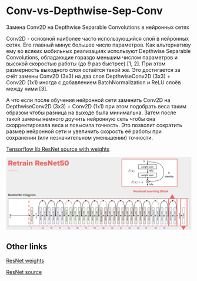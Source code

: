 # Conv-vs-Depthwise-Sep-Conv

Замена Conv2D на Depthwise Separable Convolutions в нейронных сетях

Conv2D - основной наиболее часто использующийся слой в нейронных сетях. Его главный минус большое число параметров. Как
альтернативу ему во всяких мобильных реализациях используют Depthwise Separable Convolutions, обладающие гораздо меньшим
числом параметров и высокой скоростью работы (до 9 раз быстрее) [1, 2]. При этом размерность выходного слоя остаётся
такой же. Это достигается за счёт замены Conv2D (3x3) на два слоя DepthwiseConv2D (3x3) + Conv2D (1x1) иногда с
добавлением BatchNormailzation и ReLU слоёв между ними [3].

А что если после обучения нейронной сети заменить Conv2D на DepthwiseConv2D (3x3) + Conv2D (1x1) при этом подобрать веса
таким образом чтобы разница на выходе была минимальна. Затем после такой замены немного доучить нейронную сеть чтобы она
скорректировала веса и повысила точность. Это позволит сократить размер нейронной сети и увеличить скорость её работы
при сохранении (или незначительном уменьшении) точности.

[Tensorflow lib ResNet source with weights](https://github.com/tensorflow/tensorflow/blob/5dcfc51118817f27fad5246812d83e5dccdc5f72/tensorflow/python/keras/applications/resnet.py)

![resnet](images/resnet.png)

Other links
----------

[ResNet weights](https://github.com/tensorflow/models/blob/master/official/vision/beta/MODEL_GARDEN.md)

[ResNet source](https://github.com/tensorflow/models/blob/master/official/vision/image_classification/resnet/resnet_model.py)
